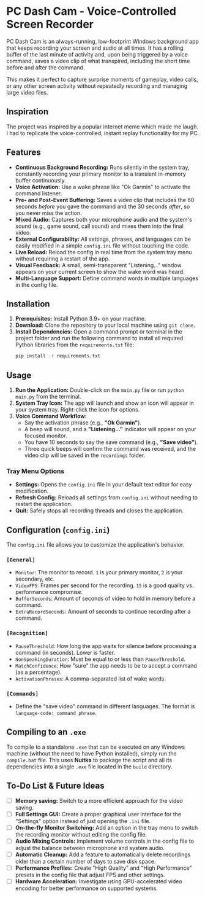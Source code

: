 # PC Dash Cam - Voice-Controlled Screen Recorder

PC Dash Cam is an always-running, low-footprint Windows background app that keeps recording your screen and audio at all times. It has a rolling buffer of the last minute of activity and, upon being triggered by a voice command, saves a video clip of what transpired, including the short time before and after the command.

This makes it perfect to capture surprise moments of gameplay, video calls, or any other screen activity without repeatedly recording and managing large video files.

## Inspiration

The project was inspired by a popular internet meme which made me laugh. I had to replicate the voice-controlled, instant replay functionality for my PC.

## Features

* **Continuous Background Recording:** Runs silently in the system tray, constantly recording your primary monitor to a transient in-memory buffer continuously.
* **Voice Activation:** Use a wake phrase like "Ok Garmin" to activate the command listener.
* **Pre- and Post-Event Buffering:** Saves a video clip that includes the 60 seconds *before* you gave the command and the 30 seconds *after*, so you never miss the action.
* **Mixed Audio:** Captures both your microphone audio and the system's sound (e.g., game sound, call sound) and mixes them into the final video.
* **External Configurability:** All settings, phrases, and languages can be easily modified in a simple `config.ini` file without touching the code.
* **Live Reload:** Reload the config in real time from the system tray menu without requiring a restart of the app.
* **Visual Feedback:** A small, semi-transparent "Listening..." window appears on your current screen to show the wake word was heard.
* **Multi-Language Support:** Define command words in multiple languages in the config file.

## Installation

1.  **Prerequisites:** Install Python 3.9+ on your machine.
2.  **Download:** Clone the repository to your local machine using `git clone`.
3.  **Install Dependencies:** Open a command prompt or terminal in the project folder and run the following command to install all required Python libraries from the `requirements.txt` file:
    ```bash
    pip install -r requirements.txt
    ```

## Usage

1.  **Run the Application:** Double-click on the `main.py` file or run `python main.py` from the terminal.
2.  **System Tray Icon:** The app will launch and show an icon will appear in your system tray. Right-click the icon for options.
3.  **Voice Command Workflow:**
    * Say the activation phrase (e.g., **"Ok Garmin"**).
    * A beep will sound, and a **"Listening..."** indicator will appear on your focused monitor.
    * You have 10 seconds to say the save command (e.g., **"Save video"**).
    * Three quick beeps will confirm the command was received, and the video clip will be saved in the `recordings` folder.

### Tray Menu Options

* **Settings:** Opens the `config.ini` file in your default text editor for easy modification.
* **Refresh Config:** Reloads all settings from `config.ini` without needing to restart the application.
* **Quit:** Safely stops all recording threads and closes the application.

## Configuration (`config.ini`)

The `config.ini` file allows you to customize the application's behavior.

### `[General]`

* `Monitor`: The monitor to record. `1` is your primary monitor, `2` is your secondary, etc.
* `VideoFPS`: Frames per second for the recording. `15` is a good quality vs. performance compromise.
* `BufferSeconds`: Amount of seconds of video to hold in memory before a command.
* `ExtraRecordSeconds`: Amount of seconds to continue recording after a command.

### `[Recognition]`

* `PauseThreshold`: How long the app waits for silence before processing a command (in seconds). Lower is faster.
* `NonSpeakingDuration`: Must be equal to or less than `PauseThreshold`.
* `MatchConfidence`: How "sure" the app needs to be to accept a command (as a percentage).
* `ActivationPhrases`: A comma-separated list of wake words.

### `[Commands]`

* Define the "save video" command in different languages. The format is `language-code: command phrase`.

## Compiling to an `.exe`

To compile to a standalone `.exe` that can be executed on any Windows machine (without the need to have Python installed), simply run the `compile.bat` file. This uses **Nuitka** to package the script and all its dependencies into a single `.exe` file located in the `build` directory.

## To-Do List & Future Ideas

* [ ] **Memory saving:** Switch to a more efficient approach for the video saving.
* [ ] **Full Settings GUI:** Create a proper graphical user interface for the "Settings" option instead of just opening the `.ini` file.
* [ ] **On-the-fly Monitor Switching:** Add an option in the tray menu to switch the recording monitor without editing the config file.
* [ ] **Audio Mixing Controls:** Implement volume controls in the config file to adjust the balance between microphone and system audio.
* [ ] **Automatic Cleanup:** Add a feature to automatically delete recordings older than a certain number of days to save disk space.
* [ ] **Performance Profiles:** Create "High Quality" and "High Performance" presets in the config file that adjust FPS and other settings.
* [ ] **Hardware Acceleration:** Investigate using GPU-accelerated video encoding for better performance on supported systems.